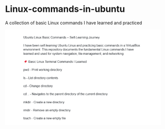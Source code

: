 # Linux-commands-in-ubuntu
A collection of basic Linux commands I have learned and practiced

![Image Description](https://github.com/YashJadhav9/Linux-commands-in-ubuntu/blob/eae4e30a173d0d79d5f1be09e5e5b0821bac8696/Screenshot%202025-01-31%20224752.png)
